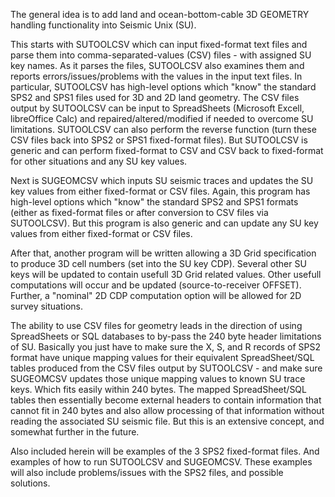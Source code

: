 The general idea is to add land and ocean-bottom-cable 3D GEOMETRY handling functionality into Seismic Unix (SU).

This starts with SUTOOLCSV which can input fixed-format text files and parse them into comma-separated-values (CSV) files - with assigned SU key names.
As it parses the files, SUTOOLCSV also examines them and reports errors/issues/problems with the values in the input text files.
In particular, SUTOOLCSV has high-level options which "know" the standard SPS2 and SPS1 files used for 3D and 2D land geometry.
The CSV files output by SUTOOLCSV can be input to SpreadSheets (Microsoft Excell, libreOffice Calc) and repaired/altered/modified if needed to overcome SU limitations.
SUTOOLCSV can also perform the reverse function (turn these CSV files back into SPS2 or SPS1 fixed-format files).
But SUTOOLCSV is generic and can perform fixed-format to CSV and CSV back to fixed-format for other situations and any SU key values.

Next is SUGEOMCSV which inputs SU seismic traces and updates the SU key values from either fixed-format or CSV files. 
Again, this program has high-level options which "know" the standard SPS2 and SPS1 formats (either as fixed-format files or after conversion to CSV files via SUTOOLCSV).
But this program is also generic and can update any SU key values from either fixed-format or CSV files.

After that, another program will be written allowing a 3D Grid specification to produce 3D cell numbers (set into the SU key CDP). 
Several other SU keys will be updated to contain usefull 3D Grid related values. 
Other usefull computations will occur and be updated (source-to-receiver OFFSET). 
Further, a "nominal" 2D CDP computation option will be allowed for 2D survey situations.

The ability to use CSV files for geometry leads in the direction of using SpreadSheets or SQL databases to by-pass the 240 byte header limitations of SU.
Basically you just have to make sure the X, S, and R records of SPS2 format have unique mapping values for their equivalent SpreadSheet/SQL tables produced 
from the CSV files output by SUTOOLCSV - and make sure SUGEOMCSV updates those unique mapping values to known SU trace keys. Which fits easily within 240 bytes.
The mapped SpreadSheet/SQL tables then essentially become external headers to contain information that cannot fit in 240 bytes and also allow processing of
that information without reading the associated SU seismic file.      But this is an extensive concept, and somewhat further in the future.

Also included herein will be examples of the 3 SPS2 fixed-format files. And examples of how to run SUTOOLCSV and SUGEOMCSV.
These examples will also include problems/issues with the SPS2 files, and possible solutions.

